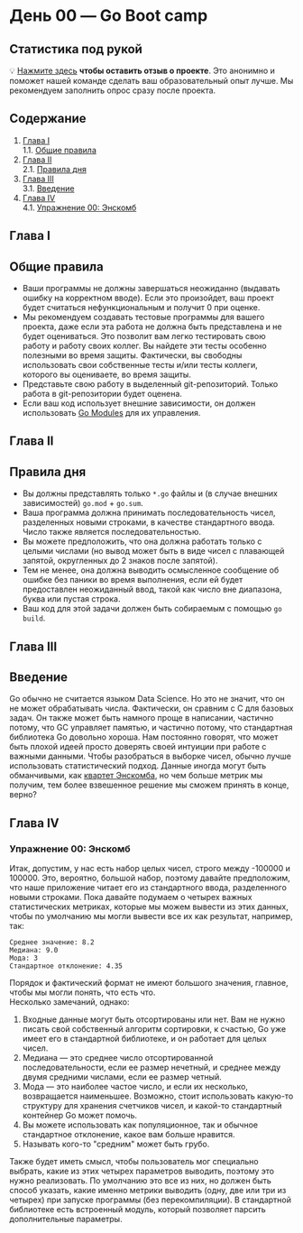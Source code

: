 # День 00 — Go Boot camp

## Статистика под рукой

💡 [Нажмите здесь](https://new.oprosso.net/p/4cb31ec3f47a4596bc758ea1861fb624) **чтобы оставить отзыв о проекте**. Это анонимно и поможет нашей команде сделать ваш образовательный опыт лучше. Мы рекомендуем заполнить опрос сразу после проекта.

## Содержание

1. [Глава I](#глава-i) \
    1.1. [Общие правила](#общие-правила)
2. [Глава II](#глава-ii) \
    2.1. [Правила дня](#правила-дня)
3. [Глава III](#глава-iii) \
    3.1. [Введение](#введение)
4. [Глава IV](#глава-iv) \
    4.1. [Упражнение 00: Энскомб](#упражнение-00-энскомб)

<h2 id="глава-i" >Глава I</h2>
<h2 id="общие-правила" >Общие правила</h2>

- Ваши программы не должны завершаться неожиданно (выдавать ошибку на корректном вводе). Если это произойдет, ваш проект будет считаться нефункциональным и получит 0 при оценке.
- Мы рекомендуем создавать тестовые программы для вашего проекта, даже если эта работа не должна быть представлена и не будет оцениваться. Это позволит вам легко тестировать свою работу и работу своих коллег. Вы найдете эти тесты особенно полезными во время защиты. Фактически, вы свободны использовать свои собственные тесты и/или тесты коллеги, которого вы оцениваете, во время защиты.
- Представьте свою работу в выделенный git-репозиторий. Только работа в git-репозитории будет оценена.
- Если ваш код использует внешние зависимости, он должен использовать [Go Modules](https://go.dev/blog/using-go-modules) для их управления.

<h2 id="глава-ii" >Глава II</h2>
<h2 id="правила-дня" >Правила дня</h2>

- Вы должны представлять только `*.go` файлы и (в случае внешних зависимостей) `go.mod` + `go.sum`.
- Ваша программа должна принимать последовательность чисел, разделенных новыми строками, в качестве стандартного ввода. Число также является последовательностью.
- Вы можете предположить, что она должна работать только с целыми числами (но вывод может быть в виде чисел с плавающей запятой, округленных до 2 знаков после запятой).
- Тем не менее, она должна выводить осмысленное сообщение об ошибке без паники во время выполнения, если ей будет предоставлен неожиданный ввод, такой как число вне диапазона, буква или пустая строка.
- Ваш код для этой задачи должен быть собираемым с помощью `go build`.

<h2 id="глава-iii" >Глава III</h2>
<h2 id="введение" >Введение</h2>

Go обычно не считается языком Data Science. Но это не значит, что он не может обрабатывать числа. Фактически, он сравним с C для базовых задач. Он также может быть намного проще в написании, частично потому, что GC управляет памятью, и частично потому, что стандартная библиотека Go довольно хороша. Нам постоянно говорят, что может быть плохой идеей просто доверять своей интуиции при работе с важными данными. Чтобы разобраться в выборке чисел, обычно лучше использовать статистический подход. Данные иногда могут быть обманчивыми, как [квартет Энскомба](https://en.wikipedia.org/wiki/Anscombe%27s_quartet), но чем больше метрик мы получим, тем более взвешенное решение мы сможем принять в конце, верно?

<h2 id="глава-iv" >Глава IV</h2>
<h3 id="упражнение-00-энскомб">Упражнение 00: Энскомб</h3>

Итак, допустим, у нас есть набор целых чисел, строго между -100000 и 100000. Это, вероятно, большой набор, поэтому давайте предположим, что наше приложение читает его из стандартного ввода, разделенного новыми строками. Пока давайте подумаем о четырех важных статистических метриках, которые мы можем вывести из этих данных, чтобы по умолчанию мы могли вывести все их как результат, например, так:

```
Среднее значение: 8.2
Медиана: 9.0
Мода: 3
Стандартное отклонение: 4.35
```


Порядок и фактический формат не имеют большого значения, главное, чтобы мы могли понять, что есть что. \
Несколько замечаний, однако:

1) Входные данные могут быть отсортированы или нет. Вам не нужно писать свой собственный алгоритм сортировки, к счастью, Go уже имеет его в стандартной библиотеке, и он работает для целых чисел.
2) Медиана — это среднее число отсортированной последовательности, если ее размер нечетный, и среднее между двумя средними числами, если ее размер четный.
3) Мода — это наиболее частое число, и если их несколько, возвращается наименьшее. Возможно, стоит использовать какую-то структуру для хранения счетчиков чисел, и какой-то стандартный контейнер Go может помочь.
4) Вы можете использовать как популяционное, так и обычное стандартное отклонение, какое вам больше нравится.
5) Называть кого-то "средним" может быть грубо.

Также будет иметь смысл, чтобы пользователь мог специально выбрать, какие из этих четырех параметров выводить, поэтому это нужно реализовать. По умолчанию это все из них, но должен быть способ указать, какие именно метрики выводить (одну, две или три из четырех) при запуске программы (без перекомпиляции). В стандартной библиотеке есть встроенный модуль, который позволяет парсить дополнительные параметры.
